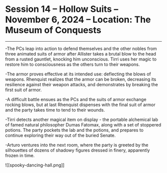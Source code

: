 # Session 14 – Hollow Suits – November 6, 2024 – Location: The Museum of Conquests

---

  

-The PCs leap into action to defend themselves and the other nobles from three animated suits of armor after Allister takes a brutal blow to the head from a rusted gauntlet, knocking him unconscious. Tirri uses her magic to restore him to consciousness as the others turn to their weapons. 

  

-The armor proves effective at its intended use: deflecting the blows of weapons. Rhenquist realizes that the armor can be broken, decreasing its resilience against their weapon attacks, and demonstrates by breaking the first suit of armor. 

  

-A difficult battle ensues as the PCs and the suits of armor exchange rocking blows, but at last Rhenquist dispenses with the final suit of armor and the party takes time to tend to their wounds. 

  

-Tirri detects another magical item on display - the portable alchemical lab of famed natural philosopher Dumas Fatomax, along with a set of stoppered potions. The party pockets the lab and the potions, and prepares to continue exploring their way out of the buried Senate. 

  

-Arturo ventures into the next room, where the party is greeted by the silhouettes of dozens of shadowy figures dressed in finery, apparently frozen in time. 

  

![[spooky-dancing-hall.png]]